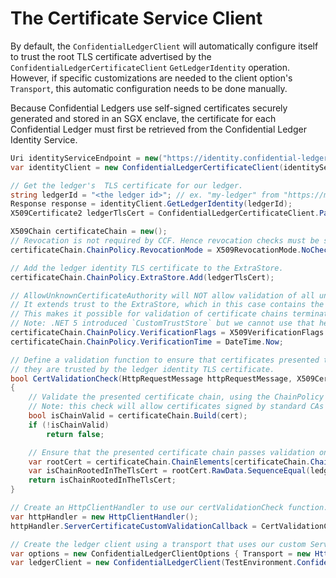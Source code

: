 # The Certificate Service Client 

By default, the `ConfidentialLedgerClient` will automatically configure itself to trust the root TLS certificate advertised by the `ConfidentialLedgerCertificateClient` `GetLedgerIdentity` operation.
However, if specific customizations are needed to the client option's `Transport`, this automatic configuration needs to be done manually.

Because Confidential Ledgers use self-signed certificates securely generated and stored in an SGX enclave, the certificate for each Confidential Ledger must first be retrieved from the Confidential Ledger Identity Service.

```C# Snippet:GetIdentity
Uri identityServiceEndpoint = new("https://identity.confidential-ledger.core.azure.com") // The hostname from the identityServiceUri
var identityClient = new ConfidentialLedgerCertificateClient(identityServiceEndpoint);

// Get the ledger's  TLS certificate for our ledger.
string ledgerId = "<the ledger id>"; // ex. "my-ledger" from "https://my-ledger.eastus.cloudapp.azure.com"
Response response = identityClient.GetLedgerIdentity(ledgerId);
X509Certificate2 ledgerTlsCert = ConfidentialLedgerCertificateClient.ParseCertificate(response);

X509Chain certificateChain = new();
// Revocation is not required by CCF. Hence revocation checks must be skipped to avoid validation failing unnecessarily.
certificateChain.ChainPolicy.RevocationMode = X509RevocationMode.NoCheck;

// Add the ledger identity TLS certificate to the ExtraStore.
certificateChain.ChainPolicy.ExtraStore.Add(ledgerTlsCert);

// AllowUnknownCertificateAuthority will NOT allow validation of all unknown self-signed certificates.
// It extends trust to the ExtraStore, which in this case contains the trusted ledger identity TLS certificate.
// This makes it possible for validation of certificate chains terminating in the ledger identity TLS certificate to pass.
// Note: .NET 5 introduced `CustomTrustStore` but we cannot use that here as we must support older versions of .NET.
certificateChain.ChainPolicy.VerificationFlags = X509VerificationFlags.AllowUnknownCertificateAuthority;
certificateChain.ChainPolicy.VerificationTime = DateTime.Now;

// Define a validation function to ensure that certificates presented to the client only pass validation if
// they are trusted by the ledger identity TLS certificate.
bool CertValidationCheck(HttpRequestMessage httpRequestMessage, X509Certificate2 cert, X509Chain x509Chain, SslPolicyErrors sslPolicyErrors)
{
    // Validate the presented certificate chain, using the ChainPolicy defined above.
    // Note: this check will allow certificates signed by standard CAs as well as those signed by the ledger identity TLS certificate.
    bool isChainValid = certificateChain.Build(cert);
    if (!isChainValid)
        return false;

    // Ensure that the presented certificate chain passes validation only if it is rooted in the the ledger identity TLS certificate.
    var rootCert = certificateChain.ChainElements[certificateChain.ChainElements.Count - 1].Certificate;
    var isChainRootedInTheTlsCert = rootCert.RawData.SequenceEqual(ledgerTlsCert.RawData);
    return isChainRootedInTheTlsCert;
}

// Create an HttpClientHandler to use our certValidationCheck function.
var httpHandler = new HttpClientHandler();
httpHandler.ServerCertificateCustomValidationCallback = CertValidationCheck;

// Create the ledger client using a transport that uses our custom ServerCertificateCustomValidationCallback.
var options = new ConfidentialLedgerClientOptions { Transport = new HttpClientTransport(httpHandler) };
var ledgerClient = new ConfidentialLedgerClient(TestEnvironment.ConfidentialLedgerUrl, new DefaultAzureCredential(), options);
```
